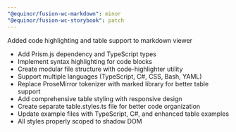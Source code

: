 ```yaml
---
"@equinor/fusion-wc-markdown": minor
"@equinor/fusion-wc-storybook": patch
---
```


Added code highlighting and table support to markdown viewer

- Add Prism.js dependency and TypeScript types
- Implement syntax highlighting for code blocks
- Create modular file structure with code-highlighter utility
- Support multiple languages (TypeScript, C#, CSS, Bash, YAML)
- Replace ProseMirror tokenizer with marked library for better table support
- Add comprehensive table styling with responsive design
- Create separate table.styles.ts file for better code organization
- Update example files with TypeScript, C#, and enhanced table examples
- All styles properly scoped to shadow DOM
